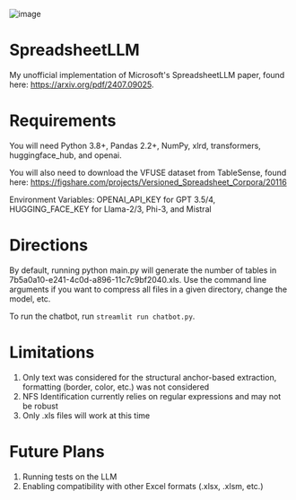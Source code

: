 ![image](https://github.com/user-attachments/assets/72cabb2a-10b6-4c43-a265-bb92ec474d54)

# SpreadsheetLLM
 My unofficial implementation of Microsoft's SpreadsheetLLM paper, found here: https://arxiv.org/pdf/2407.09025.

# Requirements
You will need Python 3.8+, Pandas 2.2+, NumPy, xlrd, transformers, huggingface_hub, and openai. 

You will also need to download the VFUSE dataset from TableSense, found here: https://figshare.com/projects/Versioned_Spreadsheet_Corpora/20116  

Environment Variables: OPENAI_API_KEY for GPT 3.5/4, HUGGING_FACE_KEY for Llama-2/3, Phi-3, and Mistral

# Directions
By default, running python main.py will generate the number of tables in 7b5a0a10-e241-4c0d-a896-11c7c9bf2040.xls. Use the command line arguments if you want to compress all files in a given directory, change the model, etc.

To run the chatbot, run `streamlit run chatbot.py`. 

# Limitations
1. Only text was considered for the structural anchor-based extraction, formatting (border, color, etc.) was not considered
2. NFS Identification currently relies on regular expressions and may not be robust
3. Only .xls files will work at this time

# Future Plans
1. Running tests on the LLM
2. Enabling compatibility with other Excel formats (.xlsx, .xlsm, etc.)
